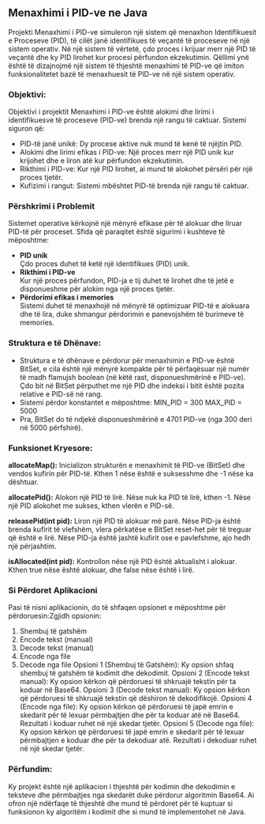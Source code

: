 ## Menaxhimi i PID-ve ne Java
Projekti Menaxhimi i PID-ve simuleron një sistem që menaxhon Identifikuesit e Proceseve (PID), të cilët janë identifikues të veçantë të proceseve në një sistem operativ. Në një sistem të vërtetë, çdo proces i krijuar merr një PID të veçantë dhe ky PID lirohet kur procesi përfundon ekzekutimin. Qëllimi ynë është të dizajnojmë një sistem të thjeshtë menaxhimi të PID-ve që imiton funksionalitetet bazë të menaxhuesit të PID-ve në një sistem operativ.

### Objektivi:
Objektivi i projektit Menaxhimi i PID-ve është alokimi dhe lirimi i identifikuesve të proceseve (PID-ve) brenda një rangu të caktuar.
Sistemi siguron që:
 -  PID-të janë unikë: Dy procese aktive nuk mund të kenë të njëjtin PID.
 -  Alokimi dhe lirimi efikas i PID-ve: Një proces merr një PID unik kur krijohet dhe e liron atë kur përfundon ekzekutimin.
 -  Rikthimi i PID-ve: Kur një PID lirohet, ai mund të alokohet përsëri për një proces tjetër.
 -  Kufizimi i rangut: Sistemi mbështet PID-të brenda një rangu të caktuar.

### Përshkrimi i Problemit
Sistemet operative kërkojnë një mënyrë efikase për të alokuar dhe liruar PID-të për proceset. Sfida që paraqitet është sigurimi i kushteve të mëposhtme:
- **PID unik**  
  Çdo proces duhet të ketë një identifikues (PID) unik.
- **Rikthimi i PID-ve**  
  Kur një proces përfundon, PID-ja e tij duhet të lirohet dhe të jetë e disponueshme për alokim nga një proces tjetër.
- **Përdorimi efikas i memories**  
  Sistemi duhet të menaxhojë në mënyrë të optimizuar PID-të e alokuara dhe të lira, duke shmangur përdorimin e panevojshëm të burimeve të memories.


### Struktura e të Dhënave:
- Struktura e të dhënave e përdorur për menaxhimin e PID-ve është BitSet, e cila është një mënyrë kompakte për të përfaqësuar një 
numër të madh flamujsh boolean (në këtë rast, disponueshmërinë e PID-ve). Çdo bit në BitSet përputhet me një PID dhe indeksi i bitit 
është pozita relative e PID-së në rang.
- Sistemi përdor konstantet e mëposhtme:
  MIN_PID = 300
  MAX_PID = 5000
- Pra, BitSet do të ndjekë disponueshmërinë e 4701 PID-ve (nga 300 deri në 5000 përfshirë).

### Funksionet Kryesore:

**allocateMap():** Inicializon strukturën e menaxhimit të PID-ve (BitSet) dhe vendos kufirin për PID-të. Kthen 1 nëse është e suksesshme dhe -1 nëse ka dështuar.

**allocatePid():** Alokon një PID të lirë. Nëse nuk ka PID të lirë, kthen -1. Nëse një PID alokohet me sukses, kthen vlerën e PID-së.

**releasePid(int pid):** Liron një PID të alokuar më parë. Nëse PID-ja është brenda kufirit të vlefshëm, vlera përkatëse e BitSet reset-het për të treguar që është e lirë. Nëse PID-ja është jashtë kufirit ose e pavlefshme, ajo hedh një përjashtim.

**isAllocated(int pid):** Kontrollon nëse një PID është aktualisht i alokuar. Kthen true nëse është alokuar, dhe false nëse është i lirë.


### Si Përdoret Aplikacioni
Pasi të nisni aplikacionin, do të shfaqen opsionet e mëposhtme për përdoruesin:Zgjidh opsionin:
1. Shembuj të gatshëm
2. Encode tekst (manual)
3. Decode tekst (manual)
4. Encode nga file
5. Decode nga file 
Opsioni 1 (Shembuj të Gatshëm): Ky opsion shfaq shembuj të gatshëm të kodimit dhe dekodimit.
Opsioni 2 (Encode tekst manual): Ky opsion kërkon që përdoruesi të shkruajë tekstin për ta koduar në Base64.
Opsioni 3 (Decode tekst manual): Ky opsion kërkon që përdoruesi të shkruajë tekstin që dëshiron të dekodifikojë.
Opsioni 4 (Encode nga file): Ky opsion kërkon që përdoruesi të japë emrin e skedarit për të lexuar përmbajtjen dhe për ta koduar atë në Base64. Rezultati i koduar ruhet në një skedar tjetër.
Opsioni 5 (Decode nga file): Ky opsion kërkon që përdoruesi të japë emrin e skedarit për të lexuar përmbajtjen e koduar dhe për ta dekoduar atë. Rezultati i dekoduar ruhet në një skedar tjetër.


















### Përfundim:
Ky projekt është një aplikacion i thjeshtë për kodimin dhe dekodimin e teksteve dhe përmbajtjes nga skedarët duke përdorur algoritmin Base64. Ai ofron një ndërfaqe të thjeshtë dhe mund të përdoret për të kuptuar si funksionon ky algoritëm i kodimit dhe si mund të implementohet në Java.
